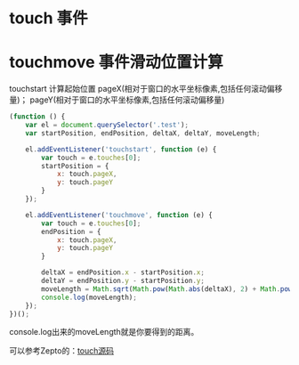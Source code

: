 # touch 事件
# touchmove 事件滑动位置计算
touchstart 计算起始位置
pageX(相对于窗口的水平坐标像素,包括任何滚动偏移量)；
pageY(相对于窗口的水平坐标像素,包括任何滚动偏移量)

```javascript
(function () {
    var el = document.querySelector('.test');
    var startPosition, endPosition, deltaX, deltaY, moveLength;

    el.addEventListener('touchstart', function (e) {
        var touch = e.touches[0];
        startPosition = {
            x: touch.pageX,
            y: touch.pageY
        }
    });

    el.addEventListener('touchmove', function (e) {
        var touch = e.touches[0];
        endPosition = {
            x: touch.pageX,
            y: touch.pageY
        }

        deltaX = endPosition.x - startPosition.x;
        deltaY = endPosition.y - startPosition.y;
        moveLength = Math.sqrt(Math.pow(Math.abs(deltaX), 2) + Math.pow(Math.abs(deltaY), 2));
        console.log(moveLength);
    });
})();
```
console.log出来的moveLength就是你要得到的距离。  

可以参考Zepto的：[touch源码](https://github.com/madrobby/zepto/blob/master/src%2Ftouch.js)
